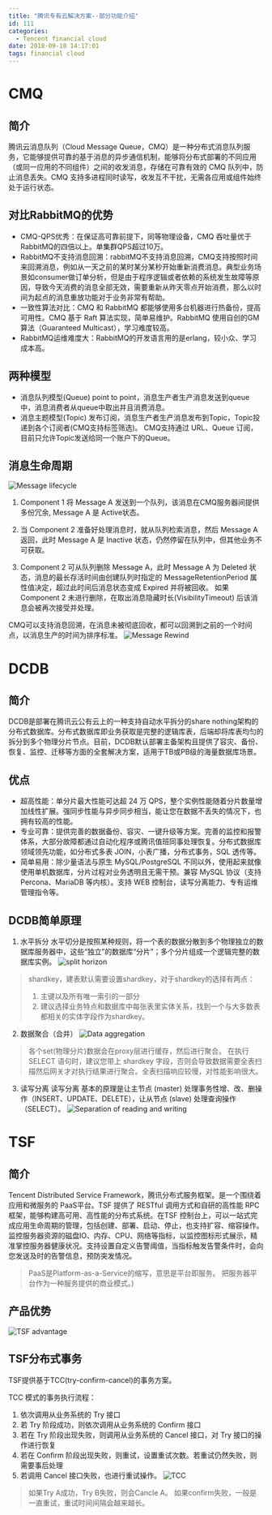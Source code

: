 ```yaml
---
title: "腾讯专有云解决方案--部分功能介绍"
id: 111
categories:
  - Tencent financial cloud
date: 2018-09-10 14:17:01
tags: financial cloud
---
```

# CMQ #
## 简介 ##  

腾讯云消息队列（Cloud Message Queue，CMQ）是一种分布式消息队列服务，它能够提供可靠的基于消息的异步通信机制，能够将分布式部署的不同应用（或同一应用的不同组件）之间的收发消息，存储在可靠有效的 CMQ 队列中，防止消息丢失。CMQ 支持多进程同时读写，收发互不干扰，无需各应用或组件始终处于运行状态。  

## 对比RabbitMQ的优势 ##  

+ CMQ-QPS优秀：在保证高可靠前提下，同等物理设备，CMQ 吞吐量优于RabbitMQ的四倍以上。单集群QPS超过10万。
+ RabbitMQ不支持消息回溯：rabbitMQ不支持消息回溯，CMQ支持按照时间来回溯消息，例如从一天之前的某时某分某秒开始重新消费消息。典型业务场景如consumer做订单分析，但是由于程序逻辑或者依赖的系统发生故障等原因，导致今天消费的消息全部无效，需要重新从昨天零点开始消费，那么以时间为起点的消息重放功能对于业务非常有帮助。
+ 一致性算法对比：CMQ 和 RabbitMQ 都能够使用多台机器进行热备份，提高可用性。CMQ 基于 Raft 算法实现，简单易维护。RabbitMQ 使用自创的GM算法（Guaranteed Multicast），学习难度较高。
+ RabbitMQ运维难度大：RabbitMQ的开发语言用的是erlang，较小众、学习成本高。  

## 两种模型 ##
+ 消息队列模型(Queue) 
point to point，消息生产者生产消息发送到queue中，消息消费者从queue中取出并且消费消息。
+ 消息主题模型(Topic) 
发布订阅，消息生产者生产消息发布到Topic，Topic投递到各个订阅者(CMQ支持标签筛选)。 CMQ支持通过 URL、Queue 订阅，目前只允许Topic发送给同一个账户下的Queue。

## 消息生命周期 ##
![Message lifecycle](/imgs/msglive.jpg)
1. Component 1 将 Message A 发送到一个队列，该消息在CMQ服务器间提供多份冗余, Message A 是 Active状态。

2. 当 Component 2 准备好处理消息时，就从队列检索消息，然后 Message A 返回，此时 Message A 是 Inactive 状态，仍然停留在队列中，但其他业务不可获取。 

3. Component 2 可从队列删除 Message A，此时 Message A 为 Deleted 状态，消息的最长存活时间由创建队列时指定的 MessageRetentionPeriod 属性值决定，超过此时间后消息状态变成 Expired 并将被回收。 如果Component 2 未进行删除，在取出消息隐藏时长(VisibilityTimeout) 后该消息会被再次接受并处理。  

CMQ可以支持消息回溯，在消息未被彻底回收，都可以回溯到之前的一个时间点，以消息生产的时间为排序标准。
![Message Rewind](/imgs/MsgRewind.jpg)


# DCDB #
## 简介 ##
DCDB是部署在腾讯云公有云上的一种支持自动水平拆分的share nothing架构的分布式数据库。分布式数据库即业务获取是完整的逻辑库表，后端却将库表均匀的拆分到多个物理分片节点。目前，DCDB默认部署主备架构且提供了容灾、备份、恢复、监控、迁移等方面的全套解决方案，适用于TB或PB级的海量数据库场景。

## 优点 ##
+ 超高性能：单分片最大性能可达超 24 万 QPS，整个实例性能随着分片数量增加线性扩展。强同步性能与异步同步相当，能让您在数据不丢失的情况下，也拥有较高的性能。
+ 专业可靠：提供完善的数据备份、容灾、一键升级等方案。完善的监控和报警体系，大部分故障都通过自动化程序或腾讯值班同事处理恢复。分布式数据库领域领先功能，如分布式多表 JOIN，小表广播，分布式事务，SQL 透传等。
+ 简单易用：除少量语法与原生 MySQL/PostgreSQL 不同以外，使用起来就像使用单机数据库，分片过程对业务透明且无需干预。兼容 MySQL 协议（支持 Percona、MariaDB 等内核）。支持 WEB 控制台，读写分离能力、专有运维管理指令等。

## DCDB简单原理 ##
1. 水平拆分
   水平切分是按照某种规则，将一个表的数据分散到多个物理独立的数据库服务器中，这些“独立”的数据库“分片”；多个分片组成一个逻辑完整的数据库实例。
![split horizon](/imgs/DBCB-1.png)
> shardkey，建表默认需要设置shardkey，对于shardkey的选择有两点：
> 1. 主键以及所有唯一索引的一部分
> 2. 建议选择业务特点和数据库中每张表里实体关系，找到一个与大多数表都相关的实体字段作为shardkey。  

2. 数据聚合（合并）
![Data aggregation](/imgs/DBCB-2.png)
> 各个set(物理分片)数据会在proxy层进行缓存，然后进行聚合。
> 在执行 SELECT 语句时，建议您带上 shardkey 字段，否则会导致数据需要全表扫描然后网关才对执行结果进行聚合。全表扫描响应较慢，对性能影响很大。  

3. 读写分离
   读写分离 基本的原理是让主节点 (master) 处理事务性增、改、删操作（INSERT、UPDATE、DELETE），让从节点 (slave) 处理查询操作（SELECT）。
![Separation of reading and writing](/imgs/DBCB-3.png)


# TSF #
## 简介 ##
Tencent Distributed Service Framework，腾讯分布式服务框架。是一个围绕着应用和微服务的 PaaS平台。TSF 提供了 RESTful 调用方式和自研的高性能 RPC 框架，能够构建高可用、高性能的分布式系统。在TSF 控制台上，可以一站式完成应用生命周期的管理，包括创建、部署、启动、停止，也支持扩容、缩容操作。监控服务器资源的磁盘IO、内存、CPU、网络等指标，以监控图标形式展示，精准掌控服务器健康状况。支持设置自定义告警阈值，当指标触发告警条件时，会向您发送及时的告警信息，预防突发情况。
> PaaS是Platform-as-a-Service的缩写，意思是平台即服务。 把服务器平台作为一种服务提供的商业模式。)

## 产品优势 ##
![TSF advantage](/imgs/TSF.JPG)

## TSF分布式事务 ##
TSF提供基于TCC(try-confirm-cancel)的事务方案。

TCC 模式的事务执行流程：
1. 依次调用从业务系统的 Try 接口
2. 若 Try 阶段成功，则依次调用从业务系统的 Confirm 接口
3. 若在 Try 阶段出现失败，则调用从业务系统的 Cancel 接口，对 Try 接口的操作进行恢复
4. 若在 Confirm 阶段出现失败，则重试，设置重试次数。若重试仍然失败，则需要事后处理
5. 若调用 Cancel 接口失败，也进行重试操作。
![TCC](/imgs/TCC.jpg)
> 如果Try A成功，Try B失败，则会Cancle A。
> 如果confirm失败，一般是一直重试，重试时间间隔会越来越长。